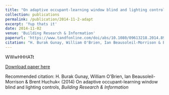 ```yaml
---
title: "On adaptive occupant-learning window blind and lighting controls"
collection: publications
permalink: /publication/2014-11-2-adapt
excerpt: 'Yup thats it'
date: 2014-11-02
venue: 'Building Research & Information'
paperurl: 'https://www.tandfonline.com/doi/abs/10.1080/09613218.2014.895248'
citation: "H. Burak Gunay, William O'Brien, Ian Beausoleil-Morrison & Brent Huchuk (2014) On adaptive occupant-learning window blind and lighting controls, <i>Building Research & Information</i>, 42:6, 739-756, DOI: 10.1080/09613218.2014.895248"
---
```


WWwHHHATt

[Download paper here](https://www.tandfonline.com/doi/abs/10.1080/09613218.2014.895248)

Recommended citation: H. Burak Gunay, William O'Brien, Ian Beausoleil-Morrison & Brent Huchuk< (2014) On adaptive occupant-learning window blind and lighting controls, <i>Building Research & Information</i>